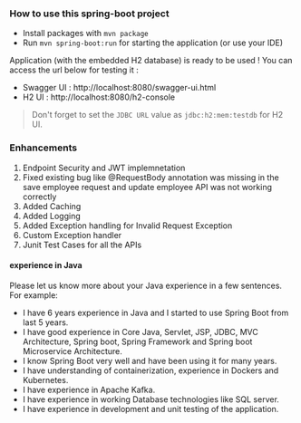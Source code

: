 ### How to use this spring-boot project

- Install packages with `mvn package`
- Run `mvn spring-boot:run` for starting the application (or use your IDE)

Application (with the embedded H2 database) is ready to be used ! You can access the url below for testing it :

- Swagger UI : http://localhost:8080/swagger-ui.html
- H2 UI : http://localhost:8080/h2-console

> Don't forget to set the `JDBC URL` value as `jdbc:h2:mem:testdb` for H2 UI.



### Enhancements

1. Endpoint Security and JWT implemnetation
2. Fixed existing bug like @RequestBody annotation was missing in the save employee request and update employee API was not working correctly
3. Added Caching
4. Added Logging
5. Added Exception handling for Invalid Request Exception
6. Custom Exception handler
7. Junit Test Cases for all the APIs

#### experience in Java

Please let us know more about your Java experience in a few sentences. For example:

- I have 6 years experience in Java and I started to use Spring Boot from last 5 years.
- I have good experience in Core Java, Servlet, JSP, JDBC, MVC Architecture, Spring boot, Spring Framework and Spring boot Microservice Architecture.
- I know Spring Boot very well and have been using it for many years.
- I have understanding of containerization, experience in Dockers and Kubernetes.
- I have experience in Apache Kafka.
- I have experience in working Database technologies like SQL server.
- I have experience in development and unit testing of the application.
